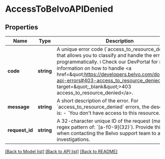 # AccessToBelvoAPIDenied

## Properties
Name | Type | Description | Notes
------------ | ------------- | ------------- | -------------
**code** | **string** | A unique error code (&#x60;access_to_resource_denied&#x60;) that allows you to classify and handle the error programmatically.   ℹ️ Check our DevPortal for more information on how to handle &lt;a href&#x3D;\&quot;https://developers.belvo.com/docs/belvo-api-errors#403-access_to_resource_denied\&quot; target&#x3D;\&quot;_blank\&quot;&gt;403 access_to_resource_denied&lt;/a&gt;. | [optional] 
**message** | **string** | A short description of the error.    For &#x60;access_to_resource_denied&#x60; errors, the description is:      - &#x60;You don&#x27;t have access to this resource.&#x60;. | [optional] 
**request_id** | **string** | A 32-character unique ID of the request (matching a regex pattern of: &#x60;[a-f0-9]{32}&#x60;). Provide this ID when contacting the Belvo support team to accelerate investigations. | [optional] 

[[Back to Model list]](../../README.md#documentation-for-models) [[Back to API list]](../../README.md#documentation-for-api-endpoints) [[Back to README]](../../README.md)

